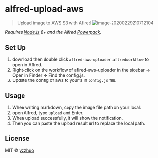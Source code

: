 # alfred-upload-aws

> Upload image to AWS S3 with Aflred
![image-20200229210712104](https://image-album-june.s3.amazonaws.com/1582981750857_image-20200229210712104.png)

*Requires [Node.js](https://nodejs.org) 8+ and the Alfred [Powerpack](https://www.alfredapp.com/powerpack/).*

## Set Up
1. download then double click `aflred-aws-uploader.aflredworkflow` to open in Aflred.
2. Right-click on the workflow of aflred-aws-uploader in the sidebar → Open in Finder → Find the config.js.
3. Update the config of aws to your's in `config.js` file.


## Usage
1. When writing markdown, copy the image file path on your local.
2. open Alfred, type `upload` and Enter.
3. When upload successfully, it will show the notification.
4. Then you can paste the upload result url to replace the local path.


## License

MIT © [yzzhuo](http://yzzhuo.github.io/)
